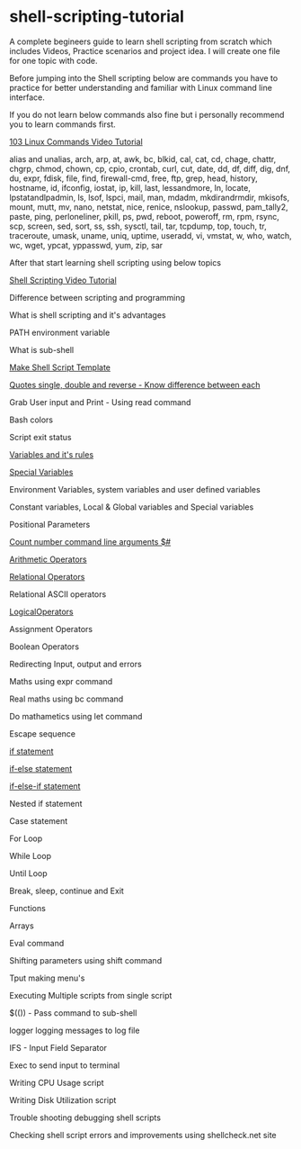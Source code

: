 # shell-scripting-tutorial

A complete begineers guide to learn shell scripting from scratch which includes Videos, Practice scenarios and project idea. I will create one file for one topic with code.

Before jumping into the Shell scripting below are commands you have to practice for better understanding and familiar with Linux command line interface. 

If you do not learn below commands also fine but i personally recommend you to learn commands first.

[103 Linux Commands Video Tutorial](https://www.youtube.com/watch?v=VG-MMju9RhQ&list=PLHyfPDPl-JDX_dfDEpsvglu4x3h1RjPkz)

alias and unalias, arch, arp, at, awk, bc, blkid, cal, cat, cd, chage, chattr, chgrp, chmod, chown, cp, cpio, crontab, curl, cut, date, dd, df, diff, dig, dnf, du, expr, fdisk, file, find, firewall-cmd, free, ftp, grep, head, history, hostname, id, ifconfig, iostat, ip, kill, last, lessandmore, ln, locate, lpstatandlpadmin, ls, lsof, lspci, mail, man, mdadm, mkdirandrmdir, mkisofs, mount, mutt, mv, nano, netstat, nice, renice, nslookup, passwd, pam_tally2, paste, ping, perloneliner, pkill, ps, pwd, reboot, poweroff, rm, rpm, rsync, scp, screen, sed, sort, ss, ssh, sysctl, tail, tar, tcpdump, top, touch, tr, traceroute, umask, uname, uniq, uptime, useradd, vi, vmstat, w, who, watch, wc, wget, ypcat, yppasswd, yum, zip, sar

After that start learning shell scripting using below topics

[Shell Scripting Video Tutorial](https://www.youtube.com/watch?v=7GNUzvjS_mE&list=PL8cE5Nxf6M6b8qW7CSMsdKbEsPdG9pWfu)

Difference between scripting and programming

What is shell scripting and it's advantages

PATH environment variable

What is sub-shell

[Make Shell Script Template](https://www.youtube.com/watch?v=7KEQJ7jtkTg)

[Quotes single, double and reverse - Know difference between each](https://www.youtube.com/watch?v=9_fhRI-dos4)

Grab User input and Print - Using read command

Bash colors

Script exit status

[Variables and it's rules](https://www.youtube.com/watch?v=839s_OtTqDA)

[Special Variables](https://www.youtube.com/watch?v=PfxzX4XNYRE)

Environment Variables, system variables and user defined variables

Constant variables, Local & Global variables and Special variables

Positional Parameters

[Count number command line arguments $#](https://www.youtube.com/watch?v=YizjrX9ph10)

[Arithmetic Operators](https://www.youtube.com/watch?v=qxNQ_D8txPo)

[Relational Operators](https://www.youtube.com/watch?v=U-u1wx5VeTU)

Relational ASCII operators

[LogicalOperators](https://www.youtube.com/watch?v=m_F1FTKdUU4)

Assignment Operators

Boolean Operators

Redirecting Input, output and errors

Maths using expr command

Real maths using bc command

Do mathametics using let command

Escape sequence

[if statement](https://www.youtube.com/watch?v=gncu9vzmILw)

[if-else statement](https://www.youtube.com/watch?v=nDhbOeEQeNY)

[if-else-if statement](https://www.youtube.com/watch?v=UJET-9cmaqU)

Nested if statement

Case statement

For Loop

While Loop

Until Loop

Break, sleep, continue and Exit

Functions

Arrays

Eval command

Shifting parameters using shift command

Tput making menu's

Executing Multiple scripts from single script

$(()) - Pass command to sub-shell

logger logging messages to log file

IFS - Input Field Separator

Exec to send input to terminal

Writing CPU Usage script

Writing Disk Utilization script

Trouble shooting debugging shell scripts

Checking shell script errors and improvements using shellcheck.net site
